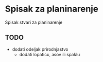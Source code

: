 # Spisak za planinarenje

Spisak stvari za planinarenje

## TODO

- dodati odeljak prirodnjastvo
  - dodati lopaticu, asov ili spaklu
